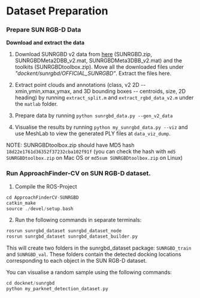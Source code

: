 # Dataset Preparation
### Prepare SUN RGB-D Data

**Download and extract the data**
1. Download SUNRGBD v2 data from [here](http://rgbd.cs.princeton.edu/data/) (SUNRGBD.zip, SUNRGBDMeta2DBB_v2.mat, SUNRGBDMeta3DBB_v2.mat) and the toolkits (SUNRGBDtoolbox.zip). Move all the downloaded files under *"dockent/sunrgbd/OFFICIAL_SUNRGBD"*. Extract the files here.

2. Extract point clouds and annotations (class, v2 2D -- xmin,ymin,xmax,ymax, and 3D bounding boxes -- centroids, size, 2D heading) by running `extract_split.m` and `extract_rgbd_data_v2.m` under the `matlab` folder.

3. Prepare data by running `python sunrgbd_data.py --gen_v2_data`

4. Visualise the results by running `python my_sunrgbd_data.py --viz` and  use MeshLab to view the generated PLY files at `data_viz_dump`. 

NOTE: SUNRGBDtoolbox.zip should have MD5 hash `18d22e1761d36352f37232cba102f91f` (you can check the hash with `md5 SUNRGBDtoolbox.zip` on Mac OS or `md5sum SUNRGBDtoolbox.zip` on Linux)


### Run ApproachFinder-CV on SUN RGB-D dataset.
1. Compile the ROS-Project
```asm
cd ApproachFinderCV-SUNRGBD
catkin_make
source ./devel/setup.bash
```
2. Run the following commands in separate terminals:
```asm
rosrun sunrgbd_dataset sunrgbd_dataset_node 
rosrun sunrgbd_dataset sunrgbd_dataset_builder.py
```

This will create two folders in the sunrgbd_dataset package: `SUNRGBD_train` and `SUNRGBD_val`. These folders contain the detected docking locations corresponding to each object in the SUN RGB-D dataset.

You can visualise a random sample using the following commands:

```asm
cd docknet/sunrgbd
python my_parknet_detection_dataset.py
```
